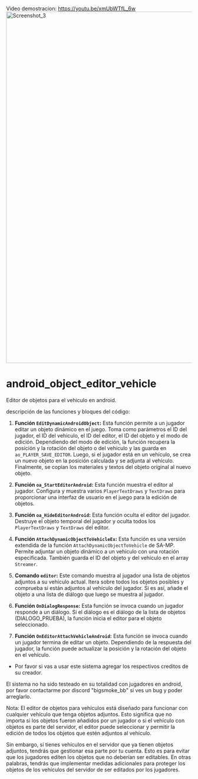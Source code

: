 Video demostracion: https://youtu.be/xmUbWTfL_6w
<img width="952" alt="Screenshot_3" src="https://github.com/BigSmokebb/android_object_editor_vehicle/assets/104103838/2c156e51-31ca-4e9d-9a03-c40be13ae70f">
# android_object_editor_vehicle
Editor de objetos para el vehiculo en android.

descripción de las funciones y bloques del código:

1. **Función `EditDynamicAndroidObject`:** Esta función permite a un jugador editar un objeto dinámico en el juego. Toma como parámetros el ID del jugador, el ID del vehiculo, el ID del editor, el ID del objeto y el modo de edición. Dependiendo del modo de edición, la función recupera la posición y la rotación del objeto o del vehículo y las guarda en `ao_PLAYER_SAVE_EDITOR`. Luego, si el jugador está en un vehículo, se crea un nuevo objeto en la posición calculada y se adjunta al vehículo. Finalmente, se copian los materiales y textos del objeto original al nuevo objeto.

2. **Función `oa_StartEditorAndroid`:** Esta función muestra el editor al jugador. Configura y muestra varios `PlayerTextDraws` y `TextDraws` para proporcionar una interfaz de usuario en el juego para la edición de objetos.

3. **Función `oa_HideEditorAndroid`:** Esta función oculta el editor del jugador. Destruye el objeto temporal del jugador y oculta todos los `PlayerTextDraws` y `TextDraws` del editor.

4. **Función `AttachDynamicObjectToVehicleEx`:** Esta función es una versión extendida de la función `AttachDynamicObjectToVehicle` de SA-MP. Permite adjuntar un objeto dinámico a un vehículo con una rotación especificada. También guarda el ID del objeto y del vehículo en el array `Streamer`.

5. **Comando `editor`:** Este comando muestra al jugador una lista de objetos adjuntos a su vehículo actual. Itera sobre todos los objetos posibles y comprueba si están adjuntos al vehículo del jugador. Si es así, añade el objeto a una lista de diálogo que luego se muestra al jugador.

6. **Función `OnDialogResponse`:** Esta función se invoca cuando un jugador responde a un diálogo. Si el diálogo es el diálogo de la lista de objetos (DIALOGO_PRUEBA), la función inicia el editor para el objeto seleccionado.

7. **Función `OnEditorAttachVehicleAndroid`:** Esta función se invoca cuando un jugador termina de editar un objeto. Dependiendo de la respuesta del jugador, la función puede actualizar la posición y la rotación del objeto en el vehículo.

- Por favor si vas a usar este sistema agregar los respectivos creditos de su creador.

El sistema no ha sido testeado en su totalidad con jugadores en android, por favor contactarme por discord "bigsmoke_bb" si ves un bug y poder arreglarlo.

Nota:
El editor de objetos para vehículos está diseñado para funcionar con cualquier vehículo que tenga objetos adjuntos. Esto significa que no importa si los objetos fueron añadidos por un jugador o si el vehículo con objetos es parte del servidor, el editor puede seleccionar y permitir la edición de todos los objetos que estén adjuntos al vehículo.

Sin embargo, si tienes vehículos en el servidor que ya tienen objetos adjuntos, tendrás que gestionar esa parte por tu cuenta. Esto es para evitar que los jugadores editen los objetos que no deberían ser editables. En otras palabras, tendrás que implementar medidas adicionales para proteger los objetos de los vehículos del servidor de ser editados por los jugadores.

